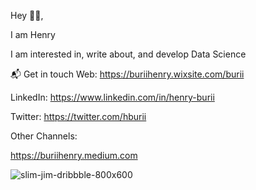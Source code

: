 Hey 👋🏻,

I am Henry

 I am interested in, write about, and develop Data Science 

 📬 Get in touch
Web: https://buriihenry.wixsite.com/burii

LinkedIn: https://www.linkedin.com/in/henry-burii

Twitter: https://twitter.com/hburii

Other Channels:

https://buriihenry.medium.com

![slim-jim-_dribbble_-_800x600_](https://user-images.githubusercontent.com/19470424/124121317-6c705380-da7d-11eb-84c4-b3dc05131a8b.gif)


